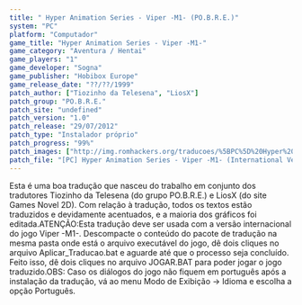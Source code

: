 ```yaml
---
title: " Hyper Animation Series - Viper -M1- (PO.B.R.E.)"
system: "PC"
platform: "Computador"
game_title: "Hyper Animation Series - Viper -M1-"
game_category: "Aventura / Hentai"
game_players: "1"
game_developer: "Sogna"
game_publisher: "Hobibox Europe"
game_release_date: "??/??/1999"
patch_author: ["Tiozinho da Telesena", "LiosX"]
patch_group: "PO.B.R.E."
patch_site: "undefined"
patch_version: "1.0"
patch_release: "29/07/2012"
patch_type: "Instalador próprio"
patch_progress: "99%"
patch_images: ["http://img.romhackers.org/traducoes/%5BPC%5D%20Hyper%20Animation%20Series%20-%20Viper%20M1%20-%20POBRE%20-%201.jpg","http://img.romhackers.org/traducoes/%5BPC%5D%20Hyper%20Animation%20Series%20-%20Viper%20M1%20-%20POBRE%20-%202.jpg","http://img.romhackers.org/traducoes/%5BPC%5D%20Hyper%20Animation%20Series%20-%20Viper%20M1%20-%20POBRE%20-%203.jpg"]
patch_file: "[PC] Hyper Animation Series - Viper -M1- (International Version) [T-BR] [T-Tiozinho da Telesena e LiosX G-POBRE] [V-1.0 P-99% A-2012].rar"
---
```

Esta é uma boa tradução que nasceu do trabalho em conjunto dos tradutores Tiozinho da Telesena (do grupo PO.B.R.E.) e LiosX (do site Games Novel 2D). Com relação à tradução, todos os textos estão traduzidos e devidamente acentuados, e a maioria dos gráficos foi editada.ATENÇÃO:Esta tradução deve ser usada com a versão internacional do jogo Viper -M1-. Descompacte o conteúdo do pacote de tradução na mesma pasta onde está o arquivo executável do jogo, dê dois cliques no arquivo Aplicar_Traducao.bat e aguarde até que o processo seja concluído. Feito isso, dê dois cliques no arquivo JOGAR.BAT para poder jogar o jogo traduzido.OBS: Caso os diálogos do jogo não fiquem em português após a instalação da tradução, vá ao menu Modo de Exibição -> Idioma e escolha a opção Português.